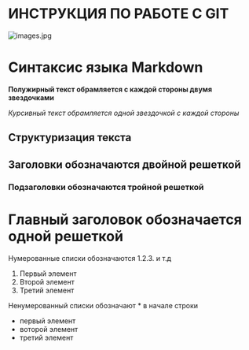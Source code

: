  # ИНСТРУКЦИЯ ПО РАБОТЕ С GIT

 ![images.jpg](images.jpg)

 # Синтаксис языка Markdown
**Полужирный текст обрамляется с каждой стороны двумя звездочками** 

*Курсивный текст обрамляется одной звездочкой с каждой стороны*	
## Структуризация текста
## Заголовки обозначаются двойной решеткой 
### Подзаголовки обозначаются тройной решеткой 
# Главный заголовок обозначается одной решеткой

Нумерованные списки обозначаются 1.2.3. и т.д

1. Первый элемент
2. Второй элемент
3. Третий элемент

Ненумерованный списки обозначают * в начале строки
* первый элемент
* воторой элемент
* третий элемент

